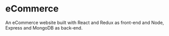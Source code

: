 # eCommerce
An eCommerce website built with React and Redux as front-end and Node, Express and MongoDB as back-end.

